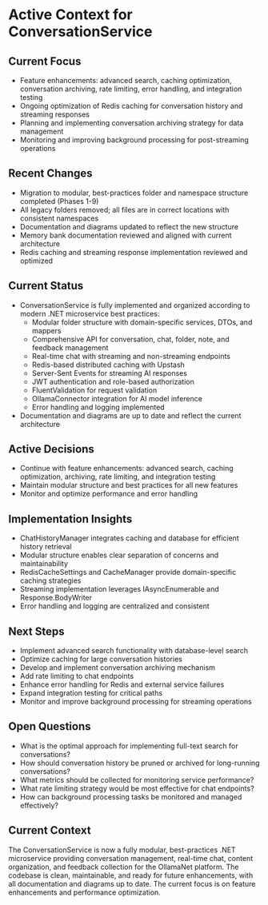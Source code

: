 # Active Context for ConversationService

## Current Focus
- Feature enhancements: advanced search, caching optimization, conversation archiving, rate limiting, error handling, and integration testing
- Ongoing optimization of Redis caching for conversation history and streaming responses
- Planning and implementing conversation archiving strategy for data management
- Monitoring and improving background processing for post-streaming operations

## Recent Changes
- Migration to modular, best-practices folder and namespace structure completed (Phases 1-9)
- All legacy folders removed; all files are in correct locations with consistent namespaces
- Documentation and diagrams updated to reflect the new structure
- Memory bank documentation reviewed and aligned with current architecture
- Redis caching and streaming response implementation reviewed and optimized

## Current Status
- ConversationService is fully implemented and organized according to modern .NET microservice best practices:
  - Modular folder structure with domain-specific services, DTOs, and mappers
  - Comprehensive API for conversation, chat, folder, note, and feedback management
  - Real-time chat with streaming and non-streaming endpoints
  - Redis-based distributed caching with Upstash
  - Server-Sent Events for streaming AI responses
  - JWT authentication and role-based authorization
  - FluentValidation for request validation
  - OllamaConnector integration for AI model inference
  - Error handling and logging implemented
- Documentation and diagrams are up to date and reflect the current architecture

## Active Decisions
- Continue with feature enhancements: advanced search, caching optimization, archiving, rate limiting, and integration testing
- Maintain modular structure and best practices for all new features
- Monitor and optimize performance and error handling

## Implementation Insights
- ChatHistoryManager integrates caching and database for efficient history retrieval
- Modular structure enables clear separation of concerns and maintainability
- RedisCacheSettings and CacheManager provide domain-specific caching strategies
- Streaming implementation leverages IAsyncEnumerable and Response.BodyWriter
- Error handling and logging are centralized and consistent

## Next Steps
- Implement advanced search functionality with database-level search
- Optimize caching for large conversation histories
- Develop and implement conversation archiving mechanism
- Add rate limiting to chat endpoints
- Enhance error handling for Redis and external service failures
- Expand integration testing for critical paths
- Monitor and improve background processing for streaming operations

## Open Questions
- What is the optimal approach for implementing full-text search for conversations?
- How should conversation history be pruned or archived for long-running conversations?
- What metrics should be collected for monitoring service performance?
- What rate limiting strategy would be most effective for chat endpoints?
- How can background processing tasks be monitored and managed effectively?

## Current Context
The ConversationService is now a fully modular, best-practices .NET microservice providing conversation management, real-time chat, content organization, and feedback collection for the OllamaNet platform. The codebase is clean, maintainable, and ready for future enhancements, with all documentation and diagrams up to date. The current focus is on feature enhancements and performance optimization. 